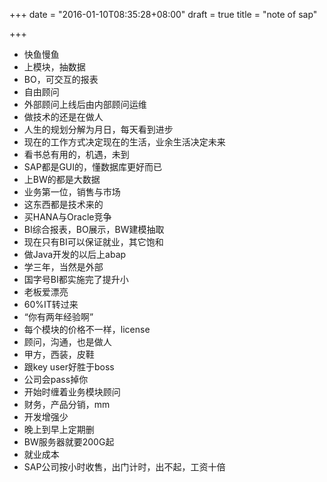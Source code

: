 +++
date = "2016-01-10T08:35:28+08:00"
draft = true
title = "note of sap"

+++



* 快鱼慢鱼
* 上模块，抽数据
* BO，可交互的报表
* 自由顾问
* 外部顾问上线后由内部顾问运维
* 做技术的还是在做人
* 人生的规划分解为月日，每天看到进步
* 现在的工作方式决定现在的生活，业余生活决定未来
* 看书总有用的，机遇，未到
* SAP都是GUI的，懂数据库更好而已
* 上BW的都是大数据
* 业务第一位，销售与市场
* 这东西都是技术来的
* 买HANA与Oracle竞争
* BI综合报表，BO展示，BW建模抽取
* 现在只有BI可以保证就业，其它饱和
* 做Java开发的以后上abap
* 学三年，当然是外部
* 国字号BI都实施完了提升小
* 老板爱漂亮
* 60%IT转过来
* “你有两年经验啊”
* 每个模块的价格不一样，license
* 顾问，沟通，也是做人
* 甲方，西装，皮鞋
* 跟key user好胜于boss
* 公司会pass掉你
* 开始时缠着业务模块顾问
* 财务，产品分销，mm
* 开发增强少
* 晚上到早上定期删
* BW服务器就要200G起
* 就业成本
* SAP公司按小时收售，出门计时，出不起，工资十倍